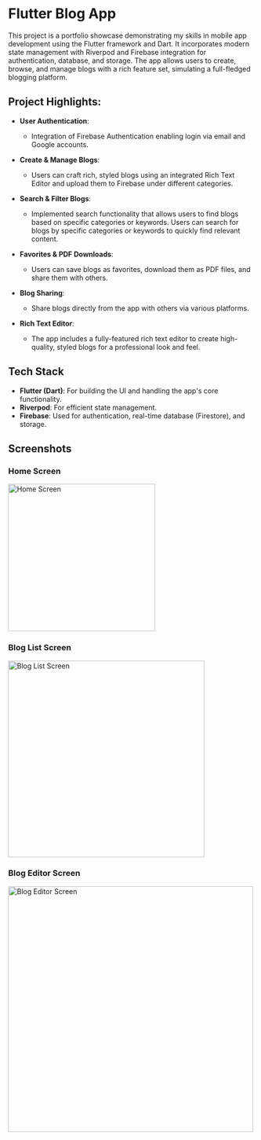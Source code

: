 # Flutter Blog App

This project is a portfolio showcase demonstrating my skills in mobile app development using the Flutter framework and Dart. It incorporates modern state management with Riverpod and Firebase integration for authentication, database, and storage. The app allows users to create, browse, and manage blogs with a rich feature set, simulating a full-fledged blogging platform.

## Project Highlights:

- **User Authentication**: 
  - Integration of Firebase Authentication enabling login via email and Google accounts.

- **Create & Manage Blogs**: 
  - Users can craft rich, styled blogs using an integrated Rich Text Editor and upload them to Firebase under different categories. 
  
- **Search & Filter Blogs**: 
  -  Implemented search functionality that allows users to find blogs based on specific categories or keywords. Users can search for blogs by specific categories or keywords to quickly find relevant content.
  
- **Favorites & PDF Downloads**: 
  - Users can save blogs as favorites, download them as PDF files, and share them with others.

- **Blog Sharing**: 
  - Share blogs directly from the app with others via various platforms.

- **Rich Text Editor**: 
  - The app includes a fully-featured rich text editor to create high-quality, styled blogs for a professional look and feel.

## Tech Stack

- **Flutter (Dart)**: For building the UI and handling the app's core functionality.
- **Riverpod**: For efficient state management.
- **Firebase**: Used for authentication, real-time database (Firestore), and storage.


## Screenshots

### Home Screen
<img src="assets/ScreenShots/s1.png" alt="Home Screen" width="300"/>

### Blog List Screen
<img src="assets/screenshots/blog_list.png" alt="Blog List Screen" width="400"/>

### Blog Editor Screen
<img src="assets/screenshots/blog_editor.png" alt="Blog Editor Screen" width="500"/>
